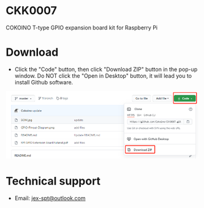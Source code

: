 # CKK0007
COKOINO T-type GPIO expansion board kit for Raspberry Pi
# Download
- Click the "Code" button, then click "Download ZIP" button in the pop-up window. Do NOT click the "Open in Desktop" button, it will lead you to install Github software.

![](https://github.com/Cokoino/CKK0007/raw/master/download.png)

# Technical support
- Email: jex-spt@outlook.com
